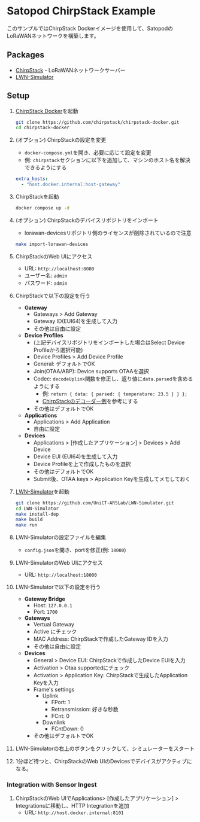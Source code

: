 # Satopod ChirpStack Example

このサンプルではChirpStack Dockerイメージを使用して、SatopodのLoRaWANネットワークを構築します。

## Packages

- [ChirpStack](https://www.chirpstack.io/) - LoRaWANネットワークサーバー
- [LWN-Simulator](https://github.com/UniCT-ARSLab/LWN-Simulator)

## Setup

1. [ChirpStack Docker](https://github.com/chirpstack/chirpstack-docker)を起動

    ```bash
    git clone https://github.com/chirpstack/chirpstack-docker.git
    cd chirpstack-docker
    ```

1. (オプション) ChirpStackの設定を変更
    - `docker-compose.yml`を開き、必要に応じて設定を変更
    - 例: `chirpstack`セクションに以下を追加して、マシンのホスト名を解決できるようにする

    ```yaml
    extra_hosts:
      - "host.docker.internal:host-gateway"
    ```

1. ChirpStackを起動

    ```bash
    docker compose up -d
    ```

1. (オプション) ChirpStackのデバイスリポジトリをインポート

    - lorawan-devicesリポジトリ側のライセンスが削除されているので注意

    ```bash
    make import-lorawan-devices
    ```

1. ChirpStackのWeb UIにアクセス
    - URL: `http://localhost:8080`
    - ユーザー名: `admin`
    - パスワード: `admin`

1. ChirpStackで以下の設定を行う
    - **Gateway**
      - Gateways > Add Gateway
      - Gateway ID(EUI64)を生成して入力
      - その他は自由に設定
    - **Device Profiles**
      - (上記デバイスリポジトリをインポートした場合はSelect Device Profileから選択可能)
      - Device Profiles > Add Device Profile
      - General: デフォルトでOK
      - Join(OTAA/ABP):  Device supports OTAAを選択
      - Codec: `decodeUplink`関数を修正し、返り値に`data.parsed`を含めるようにする
        - 例: `return { data: { parsed: { temperature: 23.5 } } };`
        - [ChirpStackのデコーダー例](./chirpstack-decoder-examples/)を参考にする
      - その他はデフォルトでOK
    - **Applications**
      - Applications > Add Application
      - 自由に設定
    - **Devices**
      - Applications > [作成したアプリケーション] > Devices > Add Device
      - Device EUI (EUI64)を生成して入力
      - Device Profileを上で作成したものを選択
      - その他はデフォルトでOK
      - Submit後、OTAA keys > Application Keyを生成してメモしておく

1. [LWN-Simulator](https://github.com/UniCT-ARSLab/LWN-Simulator)を起動

    ```bash
    git clone https://github.com/UniCT-ARSLab/LWN-Simulator.git
    cd LWN-Simulator
    make install-dep
    make build
    make run
    ```

1. LWN-Simulatorの設定ファイルを編集
    - `config.json`を開き、portを修正(例: `18000`)

1. LWN-SimulatorのWeb UIにアクセス
    - URL: `http://localhost:18000`

1. LWN-Simulatorで以下の設定を行う
    - **Gateway Bridge**
        - Host: `127.0.0.1`
        - Port: `1700`
    - **Gateways**
        - Vertual Gateway
        - Active にチェック
        - MAC Address: ChirpStackで作成したGateway IDを入力
        - その他は自由に設定
    - **Devices**
        - General > Device EUI: ChirpStackで作成したDevice EUIを入力
        - Activation > Otaa supportedにチェック
        - Activation > Application Key: ChirpStackで生成したApplication Keyを入力
        - Frame's settings
          - Uplink
            - FPort: 1
            - Retransmission: 好きな秒数
            - FCnt: 0
          - Downlink
            - FCntDown: 0
        - その他はデフォルトでOK

1. LWN-Simulatorの右上のボタンをクリックして、シミュレーターをスタート

1. 1分ほど待つと、ChirpStackのWeb UIのDevicesでデバイスがアクティブになる。

### Integration with Sensor Ingest

1. ChirpStackのWeb UIでApplications> [作成したアプリケーション] > Integrationsに移動し、HTTP Integrationを追加
    - URL: `http://host.docker.internal:8101`
